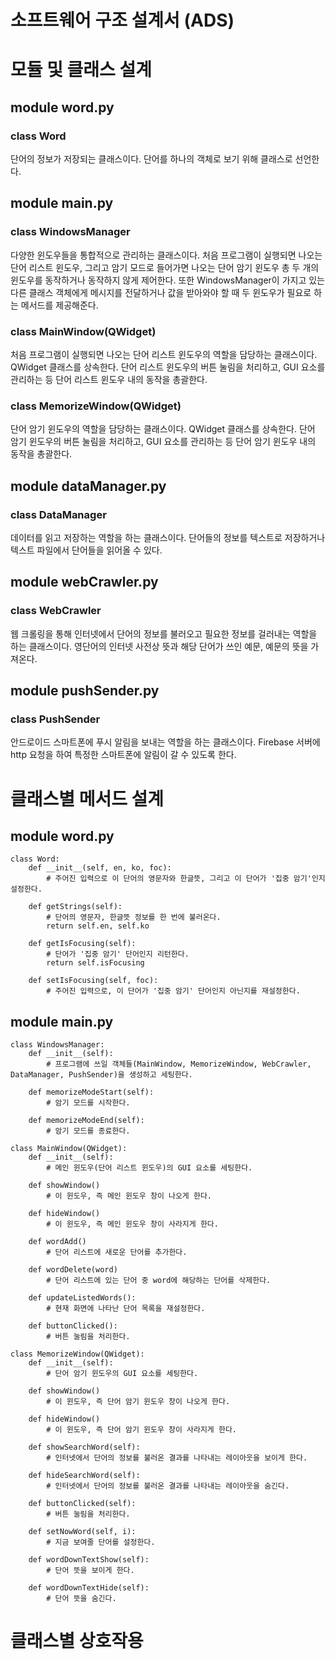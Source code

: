 # 소프트웨어 구조 설계서 (ADS)

# 모듈 및 클래스 설계
## module word.py
### class Word
단어의 정보가 저장되는 클래스이다. 단어를 하나의 객체로 보기 위해 클래스로 선언한다.


## module main.py
### class WindowsManager
다양한 윈도우들을 통합적으로 관리하는 클래스이다. 처음 프로그램이 실행되면 나오는 단어 리스트 윈도우, 그리고 암기 모드로 들어가면 나오는 단어 암기 윈도우 총 두 개의 윈도우를 동작하거나 동작하지 않게 제어한다. 또한 WindowsManager이 가지고 있는 다른 클래스 객체에게 메시지를 전달하거나 값을 받아와야 할 때 두 윈도우가 필요로 하는 메서드를 제공해준다.

### class MainWindow(QWidget)
처음 프로그램이 실행되면 나오는 단어 리스트 윈도우의 역할을 담당하는 클래스이다. QWidget 클래스를 상속한다. 단어 리스트 윈도우의 버튼 눌림을 처리하고, GUI 요소를 관리하는 등 단어 리스트 윈도우 내의 동작을 총괄한다.

### class MemorizeWindow(QWidget)
단어 암기 윈도우의 역할을 담당하는 클래스이다. QWidget 클래스를 상속한다. 단어 암기 윈도우의 버튼 눌림을 처리하고, GUI 요소를 관리하는 등 단어 암기 윈도우 내의 동작을 총괄한다.


## module dataManager.py
### class DataManager
데이터를 읽고 저장하는 역할을 하는 클래스이다. 단어들의 정보를 텍스트로 저장하거나 텍스트 파일에서 단어들을 읽어올 수 있다.

## module webCrawler.py
### class WebCrawler
웹 크롤링을 통해 인터넷에서 단어의 정보를 불러오고 필요한 정보를 걸러내는 역할을 하는 클래스이다. 영단어의 인터넷 사전상 뜻과 해당 단어가 쓰인 예문, 예문의 뜻을 가져온다.


## module pushSender.py
### class PushSender
안드로이드 스마트폰에 푸시 알림을 보내는 역할을 하는 클래스이다. Firebase 서버에 http 요청을 하여 특정한 스마트폰에 알림이 갈 수 있도록 한다.


# 클래스별 메서드 설계
## module word.py
```python3
class Word:
    def __init__(self, en, ko, foc):
        # 주어진 입력으로 이 단어의 영문자와 한글뜻, 그리고 이 단어가 '집중 암기'인지 설정한다.

    def getStrings(self):
        # 단어의 영문자, 한글뜻 정보를 한 번에 불러온다.
        return self.en, self.ko

    def getIsFocusing(self):
        # 단어가 '집중 암기' 단어인지 리턴한다.
        return self.isFocusing

    def setIsFocusing(self, foc):
        # 주어진 입력으로, 이 단어가 '집중 암기' 단어인지 아닌지를 재설정한다.
```

## module main.py
```python3
class WindowsManager:
    def __init__(self):
        # 프로그램에 쓰일 객체들(MainWindow, MemorizeWindow, WebCrawler, DataManager, PushSender)을 생성하고 세팅한다.

    def memorizeModeStart(self):
        # 암기 모드를 시작한다.

    def memorizeModeEnd(self):
        # 암기 모드를 종료한다.
```

```python3
class MainWindow(QWidget):
    def __init__(self):
        # 메인 윈도우(단어 리스트 윈도우)의 GUI 요소를 세팅한다.

    def showWindow()
        # 이 윈도우, 즉 메인 윈도우 창이 나오게 한다.
        
    def hideWindow()
        # 이 윈도우, 즉 메인 윈도우 창이 사라지게 한다.
        
    def wordAdd()
        # 단어 리스트에 새로운 단어를 추가한다.
        
    def wordDelete(word)
        # 단어 리스트에 있는 단어 중 word에 해당하는 단어를 삭제한다.
        
    def updateListedWords():
        # 현재 화면에 나타난 단어 목록을 재설정한다.
        
    def buttonClicked():
        # 버튼 눌림을 처리한다.
```

```python3
class MemorizeWindow(QWidget):
    def __init__(self):
        # 단어 암기 윈도우의 GUI 요소를 세팅한다.

    def showWindow()
        # 이 윈도우, 즉 단어 암기 윈도우 창이 나오게 한다.
        
    def hideWindow()
        # 이 윈도우, 즉 단어 암기 윈도우 창이 사라지게 한다.
        
    def showSearchWord(self):
        # 인터넷에서 단어의 정보를 불러온 결과를 나타내는 레이아웃을 보이게 한다.

    def hideSearchWord(self):
        # 인터넷에서 단어의 정보를 불러온 결과를 나타내는 레이아웃을 숨긴다.

    def buttonClicked(self):
        # 버튼 눌림을 처리한다.  

    def setNowWord(self, i):
        # 지금 보여줄 단어를 설정한다.

    def wordDownTextShow(self):
        # 단어 뜻을 보이게 한다.

    def wordDownTextHide(self):
        # 단어 뜻을 숨긴다.
```


# 클래스별 상호작용

